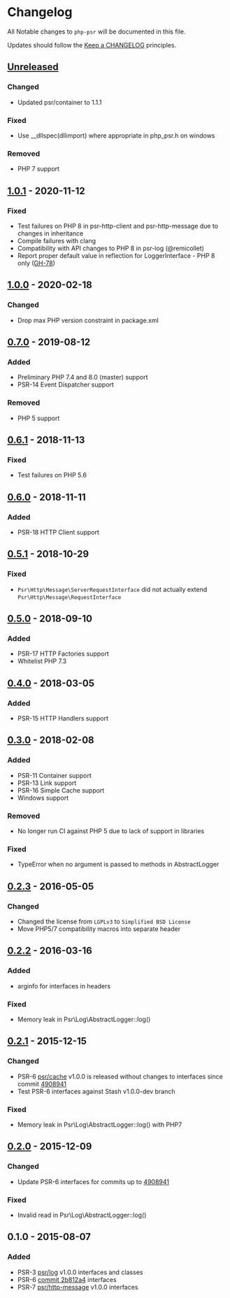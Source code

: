 # Changelog

All Notable changes to `php-psr` will be documented in this file.

Updates should follow the [Keep a CHANGELOG](http://keepachangelog.com/) principles.

## [Unreleased]

### Changed
- Updated psr/container to 1.1.1

### Fixed
- Use __dllspec(dllimport) where appropriate in php_psr.h on windows

### Removed
- PHP 7 support

## [1.0.1] - 2020-11-12

### Fixed 
- Test failures on PHP 8 in psr-http-client and psr-http-message due to changes in inheritance
- Compile failures with clang
- Compatibility with API changes to PHP 8 in psr-log (@remicollet)
- Report proper default value in reflection for LoggerInterface - PHP 8 only ([GH-78](https://github.com/jbboehr/php-psr/issues/78))

## [1.0.0] - 2020-02-18

### Changed
- Drop max PHP version constraint in package.xml

## [0.7.0] - 2019-08-12

### Added
- Preliminary PHP 7.4 and 8.0 (master) support
- PSR-14 Event Dispatcher support

### Removed
- PHP 5 support

## [0.6.1] - 2018-11-13

### Fixed 
- Test failures on PHP 5.6

## [0.6.0] - 2018-11-11

### Added
- PSR-18 HTTP Client support

## [0.5.1] - 2018-10-29

### Fixed 
- `Psr\Http\Message\ServerRequestInterface` did not actually extend `Psr\Http\Message\RequestInterface`

## [0.5.0] - 2018-09-10

### Added
- PSR-17 HTTP Factories support
- Whitelist PHP 7.3

## [0.4.0] - 2018-03-05

### Added
- PSR-15 HTTP Handlers support

## [0.3.0] - 2018-02-08

### Added
- PSR-11 Container support
- PSR-13 Link support
- PSR-16 Simple Cache support
- Windows support

### Removed
- No longer run CI against PHP 5 due to lack of support in libraries

### Fixed 
- TypeError when no argument is passed to methods in AbstractLogger

## [0.2.3] - 2016-05-05

### Changed
- Changed the license from `LGPLv3` to `Simplified BSD License`
- Move PHP5/7 compatibility macros into separate header

## [0.2.2] - 2016-03-16

### Added
- arginfo for interfaces in headers

### Fixed 
- Memory leak in Psr\Log\AbstractLogger::log()
 
## [0.2.1] - 2015-12-15

### Changed
- PSR-6 [psr/cache](https://github.com/php-fig/cache) v1.0.0 is released without changes to interfaces since commit [4908941](https://github.com/php-fig/cache/commit/4908941)
- Test PSR-6 interfaces against Stash v1.0.0-dev branch

### Fixed
- Memory leak in Psr\Log\AbstractLogger::log() with PHP7

## [0.2.0] - 2015-12-09

### Changed
- Update PSR-6 interfaces for commits up to [4908941](https://github.com/php-fig/cache/commit/4908941)

### Fixed
- Invalid read in Psr\Log\AbstractLogger::log()

## 0.1.0 - 2015-08-07

### Added
- PSR-3 [psr/log](https://github.com/php-fig/log) v1.0.0 interfaces and classes
- PSR-6 [commit 2b812a4](https://github.com/php-fig/fig-standards/commit/2b812a4) interfaces
- PSR-7 [psr/http-message](https://github.com/php-fig/http-message) v1.0.0 interfaces


[Unreleased]: https://github.com/jbboehr/php-psr/compare/v1.0.1...HEAD
[1.0.1]: https://github.com/jbboehr/php-psr/compare/v1.0.0...v1.0.1
[1.0.0]: https://github.com/jbboehr/php-psr/compare/v0.7.0...v1.0.0
[0.7.0]: https://github.com/jbboehr/php-psr/compare/v0.6.1...v0.7.0
[0.6.1]: https://github.com/jbboehr/php-psr/compare/v0.6.0...v0.6.1
[0.6.0]: https://github.com/jbboehr/php-psr/compare/v0.5.1...v0.6.0
[0.5.1]: https://github.com/jbboehr/php-psr/compare/v0.5.0...v0.5.1
[0.5.0]: https://github.com/jbboehr/php-psr/compare/v0.4.0...v0.5.0
[0.4.0]: https://github.com/jbboehr/php-psr/compare/v0.3.0...v0.4.0
[0.3.0]: https://github.com/jbboehr/php-psr/compare/v0.2.3...v0.3.0
[0.2.3]: https://github.com/jbboehr/php-psr/compare/v0.2.2...v0.2.3
[0.2.2]: https://github.com/jbboehr/php-psr/compare/v0.2.1...v0.2.2
[0.2.1]: https://github.com/jbboehr/php-psr/compare/v0.2.0...v0.2.1
[0.2.0]: https://github.com/jbboehr/php-psr/compare/v0.1.0...v0.2.0
